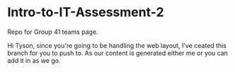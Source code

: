 # Intro-to-IT-Assessment-2
Repo for Group 41 teams page. 

Hi Tyson, since you're going to be handling the web layout, I've ceated this branch for you to push to.
As our content is generated either me or you can add it in as we go.
